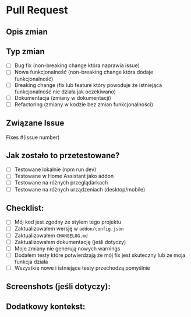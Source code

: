 # Pull Request

## Opis zmian
<!--- Opisz swoje zmiany w szczegółach -->

## Typ zmian
<!--- Zaznacz odpowiednie opcje -->
- [ ] Bug fix (non-breaking change która naprawia issue)
- [ ] Nowa funkcjonalność (non-breaking change która dodaje funkcjonalność)
- [ ] Breaking change (fix lub feature który powoduje że istniejąca funkcjonalność nie działa jak oczekiwano)
- [ ] Dokumentacja (zmiany w dokumentacji)
- [ ] Refactoring (zmiany w kodzie bez zmian funkcjonalności)

## Związane Issue
<!--- Jeśli dotyczy, link do issue który ten PR naprawia -->
Fixes #(issue number)

## Jak zostało to przetestowane?
<!--- Opisz w szczegółach jak przetestowałeś swoje zmiany -->
<!--- Uwzględnij szczegóły twojego środowiska testowego i testy które wykonałeś -->

- [ ] Testowane lokalnie (npm run dev)
- [ ] Testowane w Home Assistant jako addon
- [ ] Testowane na różnych przeglądarkach
- [ ] Testowane na różnych urządzeniach (desktop/mobile)

## Checklist:
<!--- Przejdź przez wszystkie poniższe punkty i zaznacz je. -->
<!--- Jeśli nie jesteś pewien któregoś z punktów, nie wahaj się zapytać. -->

- [ ] Mój kod jest zgodny ze stylem tego projektu
- [ ] Zaktualizowałem wersję w `addon/config.json`
- [ ] Zaktualizowałem `CHANGELOG.md`
- [ ] Zaktualizowałem dokumentację (jeśli dotyczy)
- [ ] Moje zmiany nie generują nowych warnings
- [ ] Dodałem testy które potwierdzają że mój fix jest skuteczny lub że moja funkcja działa
- [ ] Wszystkie nowe i istniejące testy przechodzą pomyślnie

## Screenshots (jeśli dotyczy):
<!--- Dodaj screenshots jeśli zmiany dotyczą UI -->

## Dodatkowy kontekst:
<!--- Dodaj jakikolwiek inny kontekst o PR tutaj -->
